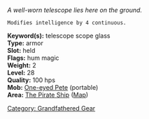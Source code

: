*A well-worn telescope lies here on the ground.*

`Modifies intelligence by 4 continuous.`

**Keyword(s):** telescope scope glass  
**Type:** armor  
**Slot:** held  
**Flags:** hum magic  
**Weight:** 2  
**Level:** 28  
**Quality:** 100 hps  
**Mob:** [One-eyed Pete](One-eyed_Pete "wikilink") (portable)  
**Area:** [The Pirate Ship](:Category:_Pirate_Ship.md "wikilink")
([Map](Pirate_Ship_Map.md "wikilink"))  

[Category: Grandfathered Gear](Category:_Grandfathered_Gear "wikilink")

